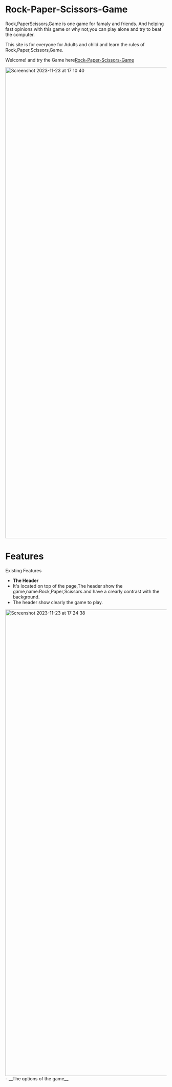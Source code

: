 # Rock-Paper-Scissors-Game
Rock,PaperScissors,Game is one game for famaly and friends. And helping fast opinions with this game or why not,you can play alone and try to beat the computer.

This site is for everyone for Adults and child and learn the rules of Rock,Paper,Scissors,Game.

Welcome! and try the Game here[Rock-Paper-Scissors-Game](https://giacoren6.github.io/Rock-Paper-Scissors-Game/)

<img width="1469" alt="Screenshot 2023-11-23 at 17 10 40" src="https://github.com/giacoren6/Rock-Paper-Scissors-Game/assets/142323106/62cb8268-a88d-4b0f-b3b5-776f45bf7488">

# Features
Existing Features
- __The Header__
- It's located on top of the page,The header show the game,name:Rock,Paper,Scissors and have a crearly contrast with the background.
- The header show clearly the game to play.
<img width="1454" alt="Screenshot 2023-11-23 at 17 24 38" src="https://github.com/giacoren6/Rock-Paper-Scissors-Game/assets/142323106/1b5bf3b4-c466-4880-a949-9db4ffcca766">
 -  __The options of the game__




